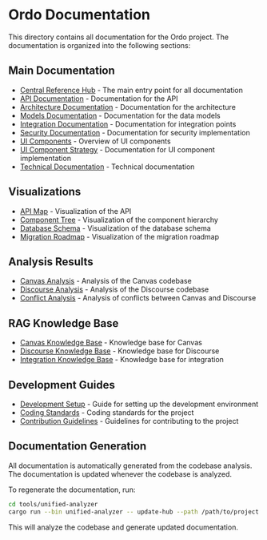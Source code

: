 # Ordo Documentation

This directory contains all documentation for the Ordo project. The documentation is organized into the following sections:

## Main Documentation

- [Central Reference Hub](central_reference_hub.md) - The main entry point for all documentation
- [API Documentation](api/reference.md) - Documentation for the API
- [Architecture Documentation](architecture/overview.md) - Documentation for the architecture
- [Models Documentation](models/overview.md) - Documentation for the data models
- [Integration Documentation](integration/overview.md) - Documentation for integration points
- [Security Documentation](security/implementation.md) - Documentation for security implementation
- [UI Components](ui/overview.md) - Overview of UI components
- [UI Component Strategy](ui/component_strategy.md) - Documentation for UI component implementation
- [Technical Documentation](technical/overview.md) - Technical documentation

## Visualizations

- [API Map](visualizations/api_map/api_map.html) - Visualization of the API
- [Component Tree](visualizations/component_tree/component_tree.html) - Visualization of the component hierarchy
- [Database Schema](visualizations/db_schema/db_schema.html) - Visualization of the database schema
- [Migration Roadmap](visualizations/migration_roadmap/migration_roadmap.html) - Visualization of the migration roadmap

## Analysis Results

- [Canvas Analysis](analysis/canvas/analysis.md) - Analysis of the Canvas codebase
- [Discourse Analysis](analysis/discourse/analysis.md) - Analysis of the Discourse codebase
- [Conflict Analysis](analysis/conflicts/conflicts.md) - Analysis of conflicts between Canvas and Discourse

## RAG Knowledge Base

- [Canvas Knowledge Base](rag_knowledge_base/canvas/README.md) - Knowledge base for Canvas
- [Discourse Knowledge Base](rag_knowledge_base/discourse/README.md) - Knowledge base for Discourse
- [Integration Knowledge Base](rag_knowledge_base/integration/README.md) - Knowledge base for integration

## Development Guides

- [Development Setup](development/setup.md) - Guide for setting up the development environment
- [Coding Standards](development/coding_standards.md) - Coding standards for the project
- [Contribution Guidelines](development/contribution.md) - Guidelines for contributing to the project

## Documentation Generation

All documentation is automatically generated from the codebase analysis. The documentation is updated whenever the codebase is analyzed.

To regenerate the documentation, run:

```bash
cd tools/unified-analyzer
cargo run --bin unified-analyzer -- update-hub --path /path/to/project
```

This will analyze the codebase and generate updated documentation.
